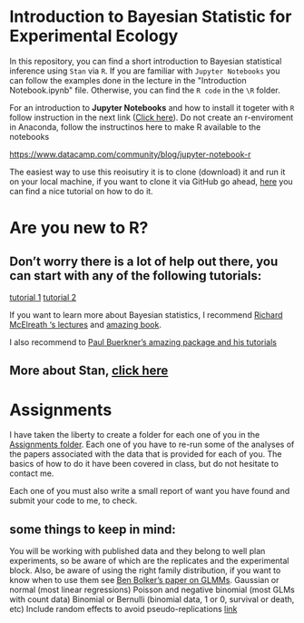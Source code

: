 # Introduction to Bayesian Statistic for Experimental Ecology

In this repository, you can find a short introduction to Bayesian statistical inference using `Stan` via `R`. If you are familiar with `Jupyter Notebooks` you can follow the examples done in the lecture in the "Introduction Notebook.ipynb" file. Otherwise, you can find the `R code` in the `\R` folder. 

For an introduction to **Jupyter Notebooks** and how to install it togeter with `R` follow instruction in the next link ([Click here](https://www.youtube.com/watch?v=gwRhPojbINI)). Do not create an r-enviroment in Anaconda, follow the instructinos here to make R available to the notebooks

https://www.datacamp.com/community/blog/jupyter-notebook-r


The easiest way to use this reoisutiry it is to clone (download) it and run it on your local machine, if you want to clone it via GitHub go ahead, [here](https://www.youtube.com/watch?v=E2d91v1Twcc&t=351s)
 you can find a nice tutorial on how to do it. 

# Are you new to R?
## Don’t worry there is a lot of help out there, you can start with any of the following tutorials:

[tutorial 1](https://www.youtube.com/watch?v=fDRa82lxzaU)
[tutorial 2](https://www.youtube.com/watch?v=_V8eKsto3Ug)

If you want to learn more about Bayesian statistics, I recommend [Richard McElreath ‘s lectures](https://github.com/rmcelreath/statrethinking_winter2019) and [amazing book](https://www.amazon.de/Statistical-Rethinking-Bayesian-Examples-Chapman/dp/036713991X/ref=sr_1_1?__mk_de_DE=%C3%85M%C3%85%C5%BD%C3%95%C3%91&crid=2U80GHSYN6SXD&dchild=1&keywords=statistical+rethinking&qid=1593046024&sprefix=statistical+re%2Caps%2C337&sr=8-1).


I also recommend to  [Paul Buerkner’s amazing package and his tutorials](https://github.com/paul-buerkner/brms)


## More about Stan, [click here](https://www.youtube.com/watch?v=4t6niM6sksI)
 

# Assignments
I have taken the liberty to create a folder for each one of you in the [Assignments folder](https://github.com/JaimeMAnayaRojas/Muenster_EE2020/tree/master/Assigments). Each one of you have to re-run some of the analyses of the papers associated with the data that is provided for each of you. The basics of how to do it have been covered in class, but do not hesitate to contact me. 

Each one of you must also write a small report of want you have found and submit your code to me, to check.

## some things to keep in mind:

You will be working with published data and they belong to well plan experiments, so be aware of which are the replicates and the experimental block.
Also, be aware of using the right family distribution, if you want to know when to use them see [Ben Bolker’s paper on GLMMs](https://www.sciencedirect.com/science/article/abs/pii/S0169534709000196). 
Gaussian or normal (most linear regressions)
Poisson and negative binomial (most GLMs with count data)
Binomial or Bernulli (binomial data, 1 or 0, survival or death, etc)
Include random effects to avoid pseudo-replications [link](http://lbs2011.lbsconference.org/cartography.tuwien.ac.at/drupalmultisite/sites/lbs2011.org/files/presentations/54_1.pdf)



